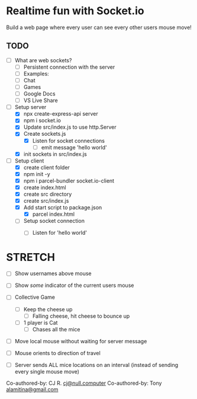 # Realtime fun with Socket.io

Build a web page where every user can see every other users mouse move!

## TODO

* [ ] What are web sockets?
  * [ ] Persistent connection with the server
  * [ ]  Examples:
    * [ ] Chat
    * [ ] Games
    * [ ] Google Docs
    * [ ] VS Live Share
* [ ] Setup server
  * [x] npx create-express-api server
  * [x] npm i socket.io
  * [x] Update src/index.js to use http.Server
  * [x] Create sockets.js
    * [x] Listen for socket connections
      * [ ] emit message 'hello world'
  * [x] init sockets in src/index.js
* [ ] Setup client
  * [x] create client folder
  * [x] npm init -y
  * [x] npm i parcel-bundler socket.io-client
  * [x] create index.html
  * [x] create src directory
  * [x] create src/index.js
  * [x] Add start script to package.json
    * [x] parcel index.html
  * [ ] Setup socket connection
    * [ ] Listen for 'hello world'


# STRETCH

* [ ] Show usernames above mouse
* [ ] Show _some_ indicator of the current users mouse
* [ ] Collective Game
  * [ ] Keep the cheese up
    * [ ] Falling cheese, hit cheese to bounce up
  * [ ] 1 player is Cat
    * [ ] Chases all the mice
* [ ] Move local mouse without waiting for server message
* [ ] Mouse orients to direction of travel
* [ ] Server sends ALL mice locations on an interval (instead of sending every single mouse move)


Co-authored-by: CJ R. <cj@null.computer>
Co-authored-by: Tony <alamitina@gmail.com>